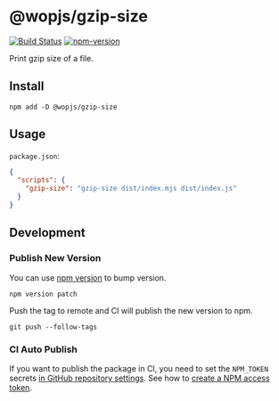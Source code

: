 # @wopjs/gzip-size

[![Build Status](https://github.com/wopjs/gzip-size/actions/workflows/build.yml/badge.svg)](https://github.com/wopjs/gzip-size/actions/workflows/build.yml)
[![npm-version](https://img.shields.io/npm/v/@wopjs/gzip-size.svg)](https://www.npmjs.com/package/@wopjs/gzip-size)

Print gzip size of a file.

## Install

```
npm add -D @wopjs/gzip-size
```

## Usage

`package.json`:

```json
{
  "scripts": {
    "gzip-size": "gzip-size dist/index.mjs dist/index.js"
  }
}
```

## Development

### Publish New Version

You can use [npm version](https://docs.npmjs.com/cli/v10/commands/npm-version) to bump version.

```
npm version patch
```

Push the tag to remote and CI will publish the new version to npm.

```
git push --follow-tags
```

### CI Auto Publish

If you want to publish the package in CI, you need to set the `NPM_TOKEN` secrets [in GitHub repository settings](https://docs.github.com/en/actions/security-for-github-actions/security-guides/using-secrets-in-github-actions#creating-secrets-for-a-repository). See how to [create a NPM access token](https://docs.npmjs.com/creating-and-viewing-access-tokens).
